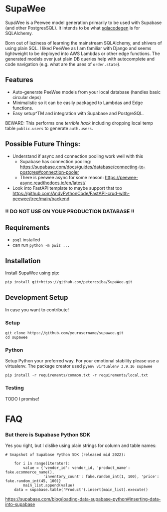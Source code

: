 # SupaWee

SupaWee is a Peewee model generation primarily to be used with Supabase (and other PostgresSQL).
It intends to be what [sqlacodegen](https://pypi.org/project/sqlacodegen/) is for SQLAlchemy. 

Born out of laziness of learning the mainstream SQLAlchemy, and shivers of using plain SQL.
I liked PeeWee as I am familiar with Django and seems lightweight to be deployed into AWS Lambdas or other edge functions. 
The generated models over just plain DB queries help with autocomplete and code navigation (e.g. what are the uses of `order.state`).

## Features
- Auto-generate PeeWee models from your local database (handles basic circular deps)
- Minimalistic so it can be easily packaged to Lambdas and Edge functions.
- Easy setup^TM and integration with Supabase and PostgreSQL.

BEWARE: This performs one *terrible hack* including dropping local temp table `public.users` to generate `auth.users`. 

## Possible Future Things:
- Understand if async and connection pooling work well with this
  - Supabase has connection pooling: https://supabase.com/docs/guides/database/connecting-to-postgres#connection-pooler
  - There is peewee async for some reason: https://peewee-async.readthedocs.io/en/latest/
- Look into FastAPI template to maybe support that too https://github.com/AndyPythonCode/FastAPI-crud-with-peewee/tree/main/backend

### !! DO NOT USE ON YOUR PRODUCTION DATABASE !! ###

## Requirements

- `psql` installed
- can run `python -m pwiz ...`

## Installation

Install SupaWee using pip:

```bash
pip install git+https://github.com/petercsiba/SupaWee.git
```

## Development Setup

In case you want to contribute! 

### Setup
```shell
git clone https://github.com/yourusername/supawee.git
cd supawee
```
### Python
Setup Python your preferred way. For your emotional stability please use a virtualenv.
The package creator used `pyenv virtualenv 3.9.16 supawee`

```shell
pip install -r requirements/common.txt -r requirements/local.txt
```
 
### Testing
TODO I promise!


# FAQ
### But there is Supabase Python SDK
Yes you right, but I dislike using plain strings for column and table names:
```shell
# Snapshot of Supabase Python SDK (released mid 2022):

    for i in range(iterator):
        value = {'vendor_id': vendor_id, 'product_name': fake.ecommerce_name(),
                 'inventory_count': fake.random_int(1, 100), 'price': fake.random_int(45, 100)}
        main_list.append(value)
    data = supabase.table('Product').insert(main_list).execute()
```
https://supabase.com/blog/loading-data-supabase-python#inserting-data-into-supabase
